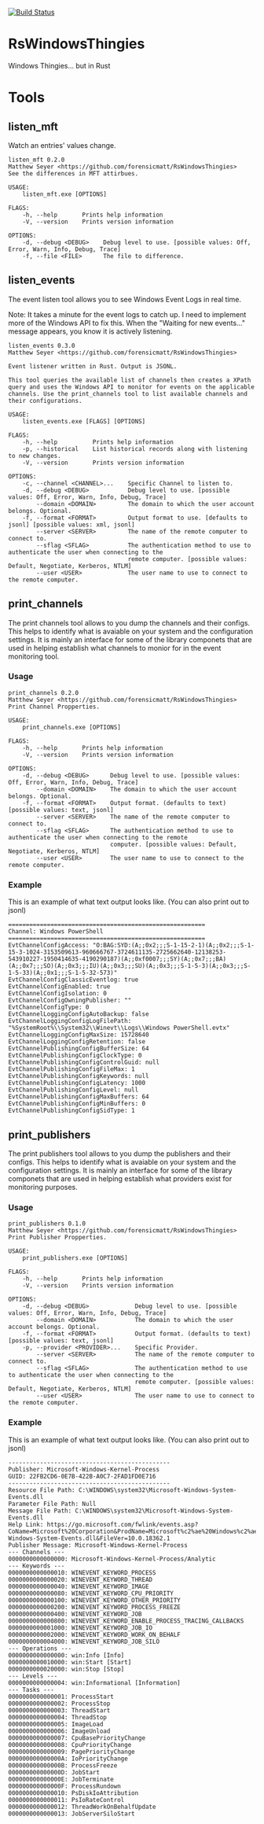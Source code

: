 [![Build Status](https://dev.azure.com/matthewseyer/dfir/_apis/build/status/forensicmatt.RsWindowsThingies?branchName=master)](https://dev.azure.com/matthewseyer/dfir/_build/latest?definitionId=3&branchName=master)
# RsWindowsThingies
Windows Thingies... but in Rust

# Tools
## listen_mft
Watch an entries' values change.

```
listen_mft 0.2.0
Matthew Seyer <https://github.com/forensicmatt/RsWindowsThingies>
See the differences in MFT attirbues.

USAGE:
    listen_mft.exe [OPTIONS]

FLAGS:
    -h, --help       Prints help information
    -V, --version    Prints version information

OPTIONS:
    -d, --debug <DEBUG>    Debug level to use. [possible values: Off, Error, Warn, Info, Debug, Trace]
    -f, --file <FILE>      The file to difference.
```

## listen_events
The event listen tool allows you to see Windows Event Logs in real time.

Note: It takes a minute for the event logs to catch up. I need to implement more of the Windows API to fix this.
When the "Waiting for new events..." message appears, you know it is actively listening.

```
listen_events 0.3.0
Matthew Seyer <https://github.com/forensicmatt/RsWindowsThingies>

Event listener written in Rust. Output is JSONL.

This tool queries the available list of channels then creates a XPath
query and uses the Windows API to monitor for events on the applicable
channels. Use the print_channels tool to list available channels and
their configurations.

USAGE:
    listen_events.exe [FLAGS] [OPTIONS]

FLAGS:
    -h, --help          Prints help information
    -p, --historical    List historical records along with listening to new changes.
    -V, --version       Prints version information

OPTIONS:
    -c, --channel <CHANNEL>...    Specific Channel to listen to.
    -d, --debug <DEBUG>           Debug level to use. [possible values: Off, Error, Warn, Info, Debug, Trace]
        --domain <DOMAIN>         The domain to which the user account belongs. Optional.
    -f, --format <FORMAT>         Output format to use. [defaults to jsonl] [possible values: xml, jsonl]
        --server <SERVER>         The name of the remote computer to connect to.
        --sflag <SFLAG>           The authentication method to use to authenticate the user when connecting to the
                                  remote computer. [possible values: Default, Negotiate, Kerberos, NTLM]
        --user <USER>             The user name to use to connect to the remote computer.

```

## print_channels
The print channels tool allows to you dump the channels and their configs. This helps to identify what is avaiable 
on your system and the configuration settings. It is mainly an interface for some of the library componets that
are used in helping establish what channels to monior for in the event monitoring tool.

### Usage
```
print_channels 0.2.0
Matthew Seyer <https://github.com/forensicmatt/RsWindowsThingies>
Print Channel Propperties.

USAGE:
    print_channels.exe [OPTIONS]

FLAGS:
    -h, --help       Prints help information
    -V, --version    Prints version information

OPTIONS:
    -d, --debug <DEBUG>      Debug level to use. [possible values: Off, Error, Warn, Info, Debug, Trace]
        --domain <DOMAIN>    The domain to which the user account belongs. Optional.
    -f, --format <FORMAT>    Output format. (defaults to text) [possible values: text, jsonl]
        --server <SERVER>    The name of the remote computer to connect to.
        --sflag <SFLAG>      The authentication method to use to authenticate the user when connecting to the remote
                             computer. [possible values: Default, Negotiate, Kerberos, NTLM]
        --user <USER>        The user name to use to connect to the remote computer.

```

### Example
This is an example of what text output looks like. (You can also print out to jsonl)
```
========================================================
Channel: Windows PowerShell
========================================================
EvtChannelConfigAccess: "O:BAG:SYD:(A;;0x2;;;S-1-15-2-1)(A;;0x2;;;S-1-15-3-1024-3153509613-960666767-3724611135-2725662640-12138253-543910227-1950414635-4190290187)(A;;0xf0007;;;SY)(A;;0x7;;;BA)(A;;0x7;;;SO)(A;;0x3;;;IU)(A;;0x3;;;SU)(A;;0x3;;;S-1-5-3)(A;;0x3;;;S-1-5-33)(A;;0x1;;;S-1-5-32-573)"
EvtChannelConfigClassicEventlog: true
EvtChannelConfigEnabled: true
EvtChannelConfigIsolation: 0
EvtChannelConfigOwningPublisher: ""
EvtChannelConfigType: 0
EvtChannelLoggingConfigAutoBackup: false
EvtChannelLoggingConfigLogFilePath: "%SystemRoot%\\System32\\Winevt\\Logs\\Windows PowerShell.evtx"
EvtChannelLoggingConfigMaxSize: 15728640
EvtChannelLoggingConfigRetention: false
EvtChannelPublishingConfigBufferSize: 64
EvtChannelPublishingConfigClockType: 0
EvtChannelPublishingConfigControlGuid: null
EvtChannelPublishingConfigFileMax: 1
EvtChannelPublishingConfigKeywords: null
EvtChannelPublishingConfigLatency: 1000
EvtChannelPublishingConfigLevel: null
EvtChannelPublishingConfigMaxBuffers: 64
EvtChannelPublishingConfigMinBuffers: 0
EvtChannelPublishingConfigSidType: 1
```

## print_publishers
The print publishers tool allows to you dump the publishers and their configs. This helps to identify what is avaiable 
on your system and the configuration settings. It is mainly an interface for some of the library componets that
are used in helping establish what providers exist for monitoring purposes.

### Usage
```
print_publishers 0.1.0
Matthew Seyer <https://github.com/forensicmatt/RsWindowsThingies>
Print Publisher Propperties.

USAGE:
    print_publishers.exe [OPTIONS]

FLAGS:
    -h, --help       Prints help information
    -V, --version    Prints version information

OPTIONS:
    -d, --debug <DEBUG>             Debug level to use. [possible values: Off, Error, Warn, Info, Debug, Trace]
        --domain <DOMAIN>           The domain to which the user account belongs. Optional.
    -f, --format <FORMAT>           Output format. (defaults to text) [possible values: text, jsonl]
    -p, --provider <PROVIDER>...    Specific Provider.
        --server <SERVER>           The name of the remote computer to connect to.
        --sflag <SFLAG>             The authentication method to use to authenticate the user when connecting to the
                                    remote computer. [possible values: Default, Negotiate, Kerberos, NTLM]
        --user <USER>               The user name to use to connect to the remote computer.
```

### Example
This is an example of what text output looks like. (You can also print out to jsonl)
```
----------------------------------------------
Publisher: Microsoft-Windows-Kernel-Process
GUID: 22FB2CD6-0E7B-422B-A0C7-2FAD1FD0E716
----------------------------------------------
Resource File Path: C:\WINDOWS\system32\Microsoft-Windows-System-Events.dll
Parameter File Path: Null
Message File Path: C:\WINDOWS\system32\Microsoft-Windows-System-Events.dll
Help Link: https://go.microsoft.com/fwlink/events.asp?CoName=Microsoft%20Corporation&ProdName=Microsoft%c2%ae%20Windows%c2%ae%20Operating%20System&ProdVer=10.0.18362.1&FileName=Microsoft-Windows-System-Events.dll&FileVer=10.0.18362.1
Publisher Message: Microsoft-Windows-Kernel-Process
--- Channels ---
0000000000000000: Microsoft-Windows-Kernel-Process/Analytic 
--- Keywords ---
0000000000000010: WINEVENT_KEYWORD_PROCESS 
0000000000000020: WINEVENT_KEYWORD_THREAD 
0000000000000040: WINEVENT_KEYWORD_IMAGE 
0000000000000080: WINEVENT_KEYWORD_CPU_PRIORITY 
0000000000000100: WINEVENT_KEYWORD_OTHER_PRIORITY 
0000000000000200: WINEVENT_KEYWORD_PROCESS_FREEZE 
0000000000000400: WINEVENT_KEYWORD_JOB 
0000000000000800: WINEVENT_KEYWORD_ENABLE_PROCESS_TRACING_CALLBACKS 
0000000000001000: WINEVENT_KEYWORD_JOB_IO 
0000000000002000: WINEVENT_KEYWORD_WORK_ON_BEHALF 
0000000000004000: WINEVENT_KEYWORD_JOB_SILO 
--- Operations ---
0000000000000000: win:Info [Info]
0000000000010000: win:Start [Start]
0000000000020000: win:Stop [Stop]
--- Levels ---
0000000000000004: win:Informational [Information]
--- Tasks ---
0000000000000001: ProcessStart 
0000000000000002: ProcessStop 
0000000000000003: ThreadStart 
0000000000000004: ThreadStop 
0000000000000005: ImageLoad 
0000000000000006: ImageUnload 
0000000000000007: CpuBasePriorityChange 
0000000000000008: CpuPriorityChange 
0000000000000009: PagePriorityChange 
000000000000000A: IoPriorityChange 
000000000000000B: ProcessFreeze 
000000000000000D: JobStart 
000000000000000E: JobTerminate 
000000000000000F: ProcessRundown 
0000000000000010: PsDiskIoAttribution 
0000000000000011: PsIoRateControl 
0000000000000012: ThreadWorkOnBehalfUpdate 
0000000000000013: JobServerSiloStart 
```
